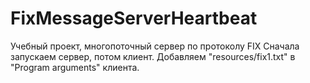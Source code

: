 # FixMessageServerHeartbeat
Учебный проект, многопоточный сервер по протоколу FIX
Сначала запускаем сервер, потом клиент. Добавляем "resources/fix1.txt" в "Program arguments" клиента.
